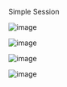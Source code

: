 Simple Session


![image](https://github.com/Varanasi-Software-Junction/LearningDJango/assets/68769644/1217df60-da58-484d-b3ab-9ec4a6bbad4e)


![image](https://github.com/Varanasi-Software-Junction/LearningDJango/assets/68769644/1250ff11-ad93-43d6-91a8-531842a1b836)





![image](https://github.com/Varanasi-Software-Junction/LearningDJango/assets/68769644/c38c8e5c-c6ae-4562-a433-dac230311b18)



![image](https://github.com/Varanasi-Software-Junction/LearningDJango/assets/68769644/3f44dd14-5ce0-4626-9931-f7cf75361e14)



